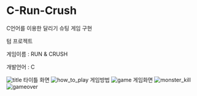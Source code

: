 # C-Run-Crush
C언어를 이용한 달리기 슈팅 게임 구현

텀 프로젝트

게임이름 : RUN & CRUSH

개발언어 : C

![title](https://github.com/hyesngy/C-Run-Crush/assets/165576376/a3a2a4c0-9089-461c-9e8d-4a2b6dcc7e30)
타이틀 화면
![how_to_play](https://github.com/hyesngy/C-Run-Crush/assets/165576376/f412ad94-222d-4c57-9491-abe65e4a9637)
게임방법
![game](https://github.com/hyesngy/C-Run-Crush/assets/165576376/4f32f973-79e7-4313-a53c-e82166f93d51)
게임화면
![monster_kill](https://github.com/hyesngy/C-Run-Crush/assets/165576376/70571df1-8b2d-4661-9f17-874445add1d3)
![gameover](https://github.com/hyesngy/C-Run-Crush/assets/165576376/a49dca7e-5a6f-4216-8d2f-95e4288469f6)


